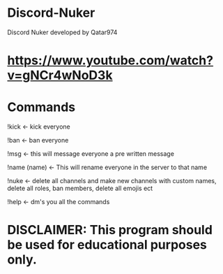 # Discord-Nuker
Discord Nuker developed by Qatar974

# https://www.youtube.com/watch?v=gNCr4wNoD3k

# Commands

!kick <- kick everyone

!ban <- ban everyone

!msg <- this will message everyone a pre written message

!name (name) <- This will rename everyone in the server to that name

!nuke <- delete all channels and make new channels with custom names, delete all roles, ban members, delete all emojis ect

!help <- dm's you all the commands







# DISCLAIMER: This program should be used for educational purposes only.
